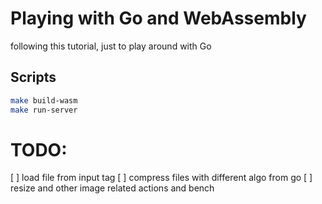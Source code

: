 # Playing with Go and WebAssembly

following this tutorial, just to play around with Go

## Scripts

```bash
make build-wasm 
make run-server
```

# TODO:

[ ] load file from input tag
[ ] compress files with different algo from go
[ ] resize and other image related actions and bench
